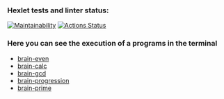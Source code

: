 ### Hexlet tests and linter status:

[![Maintainability](https://api.codeclimate.com/v1/badges/dfc50c2d88cd46d069c1/maintainability)](https://codeclimate.com/github/expant/frontend-project-44)
[![Actions Status](https://github.com/expant/frontend-project-44/workflows/hexlet-check/badge.svg)](https://github.com/expant/frontend-project-44/actions)

### Here you can see the execution of a programs in the terminal

* [brain-even](https://asciinema.org/a/obDcIPkX2vDfcz8ExtjCeToAx)
* [brain-calc](https://asciinema.org/a/zNSoDgp4U44NwFDGQrlPQXW9T)
* [brain-gcd](https://asciinema.org/a/hkxVfBdZbdkU2Efgeb4ASk6HT)
* [brain-progression](https://asciinema.org/a/sg9nehUbICMFScTKSDm2cx1jK)
* [brain-prime](https://asciinema.org/a/5q3FTLOkOA5NLpEcVXjvLZL2W)